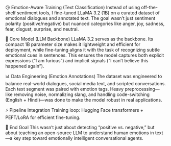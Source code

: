😢 Emotion-Aware Training (Text Classification)
Instead of using off-the-shelf sentiment tools, I fine-tuned LLaMA 3.2 (1B) on a curated dataset of emotional dialogues and annotated text. The goal wasn’t just sentiment polarity (positive/negative) but nuanced categories like anger, joy, sadness, fear, disgust, surprise, and neutral.

🧠 Core Model (LLM Backbone)
LLaMA 3.2 serves as the backbone. Its compact 1B parameter size makes it lightweight and efficient for deployment, while fine-tuning aligns it with the task of recognizing subtle emotional cues in sentences. This ensures the model captures both explicit expressions (“I am furious”) and implicit signals (“I can’t believe this happened again”).

📊 Data Engineering (Emotion Annotations)
The dataset was engineered to balance real-world dialogues, social media text, and scripted conversations. Each text segment was paired with emotion tags. Heavy preprocessing—like removing noise, normalizing slang, and handling code-switching (English + Hindi)—was done to make the model robust in real applications.

⚡ Pipeline Integration
Training loop: Hugging Face transformers + PEFT/LoRA for efficient fine-tuning.


🚀 End Goal
This wasn’t just about detecting “positive vs. negative,” but about teaching an open-source LLM to understand human emotions in text—a key step toward emotionally intelligent conversational agents.
